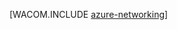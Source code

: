 <properties linkid="manage-fundamentals-networking" urlDisplayName="Networking" pageTitle="Networking (Services) - Azure fundamentals" metaKeywords="Azure virtual network, Azure connect, Azure 流量管理器" description="An introduction in Azure networking." metaCanonical="http://www.windowsazure.cn/en-us/develop/net/fundamentals/networking/" services="virtual-network" documentationCenter="" title="" authors="" solutions="" manager="" editor="" />
<tags ms.service="virtual-network"
    ms.date=""
    wacn.date="04/11/2015"
    />




[WACOM.INCLUDE [azure-networking](../includes/azure-networking.md)]
